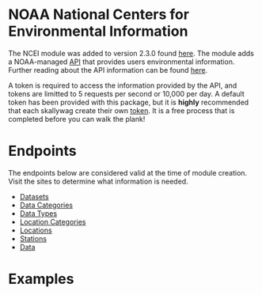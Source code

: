 # NOAA National Centers for Environmental Information

The NCEI module was added to version 2.3.0 found [here](../../nautical.noaa.ncei). The module adds a NOAA-managed [API](https://www.ncei.noaa.gov/) that provides users environmental information.
Further reading about the API information can be found [here](https://www.ncdc.noaa.gov/cdo-web/webservices/v2#gettingStarted).

A token is required to access the information provided by the API, and tokens are limitted to 5 requests per second or 10,000 per day. A default token has been provided with this package, but
it is **highly** recommended that each skallywag create their own [token](https://www.ncdc.noaa.gov/cdo-web/token). It is a free process that is completed before you can walk the plank!

# Endpoints

The endpoints below are considered valid at the time of module creation. Visit the sites to determine what information is needed.

- [Datasets](https://www.ncdc.noaa.gov/cdo-web/webservices/v2#datasets)
- [Data Categories](https://www.ncdc.noaa.gov/cdo-web/webservices/v2#dataCategories)
- [Data Types](https://www.ncdc.noaa.gov/cdo-web/webservices/v2#dataTypes)
- [Location Categories](https://www.ncdc.noaa.gov/cdo-web/webservices/v2#locationCategories)
- [Locations](https://www.ncdc.noaa.gov/cdo-web/webservices/v2#locations)
- [Stations](https://www.ncdc.noaa.gov/cdo-web/webservices/v2#stations)
- [Data](https://www.ncdc.noaa.gov/cdo-web/webservices/v2#data)

# Examples

